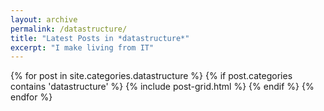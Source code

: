 ```yaml
---
layout: archive
permalink: /datastructure/
title: "Latest Posts in *datastructure*"
excerpt: "I make living from IT"
---
```


<div class="tiles">
{% for post in site.categories.datastructure %}
	{% if post.categories contains 'datastructure' %}
		{% include post-grid.html %}
	{% endif %}
{% endfor %}
</div><!-- /.tiles -->
